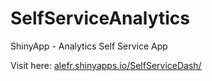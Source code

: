 # SelfServiceAnalytics
ShinyApp - Analytics Self Service App

Visit here: [alefr.shinyapps.io/SelfServiceDash/]( https://alefr.shinyapps.io/SelfServiceDash/)
